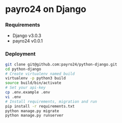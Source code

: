 # payro24 on Django

### Requirements

- Django v3.0.3
- payro24 v0.0.1

### Deployment

```bash
git clone git@github.com:payro24/python-django.git
cd python-django
# Create virtualenv named build
virtualenv -p python3 build
source build/bin/activate
# Set your api-key
cp .env.example .env
vi .env
# Install requirements, migration and run
pip install -r requirements.txt
python manage.py migrate
python manage.py runserver
```
